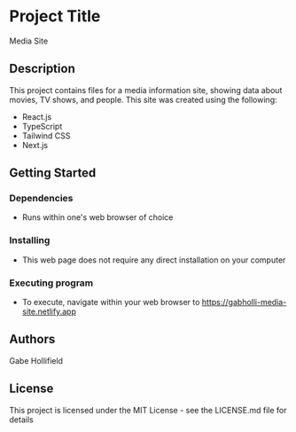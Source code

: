 # Project Title
Media Site

## Description
This project contains files for a media information site, showing data about movies, TV shows, and people. 
This site was created using the following:

- React.js
- TypeScript
- Tailwind CSS
- Next.js

## Getting Started
### Dependencies
- Runs within one's web browser of choice
### Installing
- This web page does not require any direct installation on your computer
### Executing program
- To execute, navigate within your web browser to https://gabholli-media-site.netlify.app

## Authors
Gabe Hollifield 

## License
This project is licensed under the MIT License - see the LICENSE.md file for details
